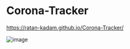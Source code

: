 # Corona-Tracker
https://ratan-kadam.github.io/Corona-Tracker/

![image](https://user-images.githubusercontent.com/8684384/84617576-67099080-ae9d-11ea-8768-411936e1c156.png)
